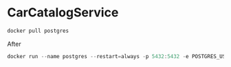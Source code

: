 # CarCatalogService

```powershell
docker pull postgres
```
After
```powershell
docker run --name postgres --restart=always -p 5432:5432 -e POSTGRES_USER=postgres -e POSTGRES_PASSWORD=postgres -e POSTGRES_DB=carcatalogservice -v postgresvolume:/var/lib/postgresql/data -d postgres
```
